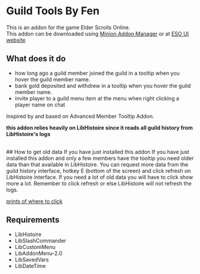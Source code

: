 # Guild Tools By Fen
This is an addon for the game Elder Scrolls Online. <br>
This addon can be downloaded using [Minion Addon Manager](https://minion.mmoui.com/) or at [ESO UI website](https://www.esoui.com/downloads/info2939-GuildToolsByFen.html)

## What does it do
* how long ago a guild member joined the guild in a tooltip when you hover the guild member name.
* bank gold deposited and withdrew in a tooltip when you hover the guild member name.
* invite player to a guild menu item at the menu when right clicking a player name on chat

Inspired by and based on Advanced Member Tooltip Addon.  

**this addon relies heavily on LibHistoire since it reads all guild history from LibHistoire's logs**

<br/>
## How to get old data
If you have just installed this addon If you have just installed this addon and only a few members have the tooltip you need older data than that available in LibHistoire. You can request more data from the guild history interface, hotkey E (bottom of the screen) and click refresh on LibHistoire interface. If you need a lot of old data you will have to click show more a lot. Remember to click refresh or else LibHistoire will not refresh the logs.

[prints of where to click](https://imgur.com/a/FoeKpnw)
<br/>

## Requirements
* LibHistoire
* LibSlashCommander
* LibCustomMenu
* LibAddonMenu-2.0
* LibSavedVars
* LibDateTime